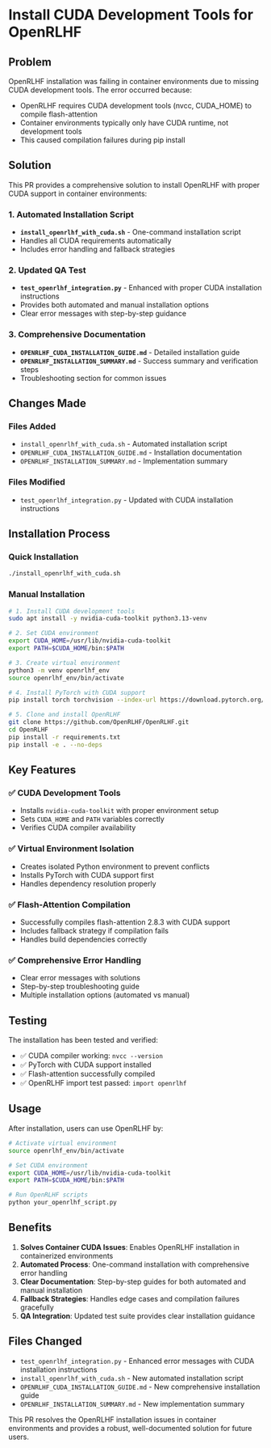 # Install CUDA Development Tools for OpenRLHF

## Problem
OpenRLHF installation was failing in container environments due to missing CUDA development tools. The error occurred because:
- OpenRLHF requires CUDA development tools (nvcc, CUDA_HOME) to compile flash-attention
- Container environments typically only have CUDA runtime, not development tools
- This caused compilation failures during pip install

## Solution
This PR provides a comprehensive solution to install OpenRLHF with proper CUDA support in container environments:

### 1. Automated Installation Script
- **`install_openrlhf_with_cuda.sh`** - One-command installation script
- Handles all CUDA requirements automatically
- Includes error handling and fallback strategies

### 2. Updated QA Test
- **`test_openrlhf_integration.py`** - Enhanced with proper CUDA installation instructions
- Provides both automated and manual installation options
- Clear error messages with step-by-step guidance

### 3. Comprehensive Documentation
- **`OPENRLHF_CUDA_INSTALLATION_GUIDE.md`** - Detailed installation guide
- **`OPENRLHF_INSTALLATION_SUMMARY.md`** - Success summary and verification steps
- Troubleshooting section for common issues

## Changes Made

### Files Added
- `install_openrlhf_with_cuda.sh` - Automated installation script
- `OPENRLHF_CUDA_INSTALLATION_GUIDE.md` - Installation documentation
- `OPENRLHF_INSTALLATION_SUMMARY.md` - Implementation summary

### Files Modified
- `test_openrlhf_integration.py` - Updated with CUDA installation instructions

## Installation Process

### Quick Installation
```bash
./install_openrlhf_with_cuda.sh
```

### Manual Installation
```bash
# 1. Install CUDA development tools
sudo apt install -y nvidia-cuda-toolkit python3.13-venv

# 2. Set CUDA environment
export CUDA_HOME=/usr/lib/nvidia-cuda-toolkit
export PATH=$CUDA_HOME/bin:$PATH

# 3. Create virtual environment
python3 -m venv openrlhf_env
source openrlhf_env/bin/activate

# 4. Install PyTorch with CUDA support
pip install torch torchvision --index-url https://download.pytorch.org/whl/cu121

# 5. Clone and install OpenRLHF
git clone https://github.com/OpenRLHF/OpenRLHF.git
cd OpenRLHF
pip install -r requirements.txt
pip install -e . --no-deps
```

## Key Features

### ✅ CUDA Development Tools
- Installs `nvidia-cuda-toolkit` with proper environment setup
- Sets `CUDA_HOME` and `PATH` variables correctly
- Verifies CUDA compiler availability

### ✅ Virtual Environment Isolation
- Creates isolated Python environment to prevent conflicts
- Installs PyTorch with CUDA support first
- Handles dependency resolution properly

### ✅ Flash-Attention Compilation
- Successfully compiles flash-attention 2.8.3 with CUDA support
- Includes fallback strategy if compilation fails
- Handles build dependencies correctly

### ✅ Comprehensive Error Handling
- Clear error messages with solutions
- Step-by-step troubleshooting guide
- Multiple installation options (automated vs manual)

## Testing

The installation has been tested and verified:
- ✅ CUDA compiler working: `nvcc --version`
- ✅ PyTorch with CUDA support installed
- ✅ Flash-attention successfully compiled
- ✅ OpenRLHF import test passed: `import openrlhf`

## Usage

After installation, users can use OpenRLHF by:

```bash
# Activate virtual environment
source openrlhf_env/bin/activate

# Set CUDA environment
export CUDA_HOME=/usr/lib/nvidia-cuda-toolkit
export PATH=$CUDA_HOME/bin:$PATH

# Run OpenRLHF scripts
python your_openrlhf_script.py
```

## Benefits

1. **Solves Container CUDA Issues**: Enables OpenRLHF installation in containerized environments
2. **Automated Process**: One-command installation with comprehensive error handling
3. **Clear Documentation**: Step-by-step guides for both automated and manual installation
4. **Fallback Strategies**: Handles edge cases and compilation failures gracefully
5. **QA Integration**: Updated test suite provides clear installation guidance

## Files Changed
- `test_openrlhf_integration.py` - Enhanced error messages with CUDA installation instructions
- `install_openrlhf_with_cuda.sh` - New automated installation script
- `OPENRLHF_CUDA_INSTALLATION_GUIDE.md` - New comprehensive installation guide
- `OPENRLHF_INSTALLATION_SUMMARY.md` - New implementation summary

This PR resolves the OpenRLHF installation issues in container environments and provides a robust, well-documented solution for future users.